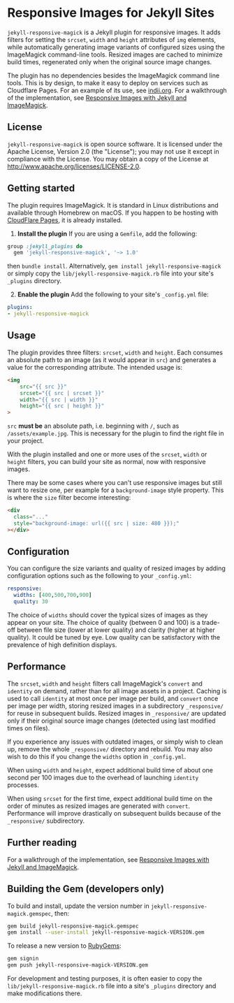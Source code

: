 # Responsive Images for Jekyll Sites

`jekyll-responsive-magick` is a Jekyll plugin for responsive images. It adds filters for setting the `srcset`, `width` and `height` attributes of `img` elements, while automatically generating image variants of configured sizes using the ImageMagick command-line tools. Resized images are cached to minimize build times, regenerated only when the original source image changes.

The plugin has no dependencies besides the ImageMagick command line tools. This is by design, to make it easy to deploy on services such as Cloudflare Pages. For an example of its use, see [indii.org](https://indii.org). For a walkthrough of the implementation, see [Responsive Images with Jekyll and ImageMagick](https://indii.org/blog/responsive-images-with-jekyll-and-imagemagick/).

## License

`jekyll-responsive-magick` is open source software. It is licensed under the Apache License, Version 2.0 (the "License"); you may not use it except in compliance with the License. You may obtain a copy of the License at
<http://www.apache.org/licenses/LICENSE-2.0>.

## Getting started

The plugin requires ImageMagick. It is standard in Linux distributions and available through Homebrew on macOS. If you happen to be hosting with [CloudFlare Pages](https://pages.cloudflare.com/), it is already installed.

1. **Install the plugin** If you are using a `Gemfile`, add the following:
  ```ruby
  group :jekyll_plugins do
    gem 'jekyll-responsive-magick', '~> 1.0'
  ```
  then `bundle install`. Alternatively, `gem install jekyll-responsive-magick` or simply copy the `lib/jekyll-responsive-magick.rb` file into your site's `_plugins` directory.

2. **Enable the plugin** Add the following to your site's `_config.yml` file:
  ```yaml
  plugins: 
  - jekyll-responsive-magick
  ```

## Usage

The plugin provides three filters: `srcset`, `width` and `height`. Each consumes an absolute path to an image (as it would appear in `src`) and generates a value for the corresponding attribute. The intended usage is:
```html
<img
    src="{{ src }}"
    srcset="{{ src | srcset }}"
    width="{{ src | width }}"
    height="{{ src | height }}"
>
```
`src` **must be** an absolute path, i.e. beginning with `/`, such as `/assets/example.jpg`. This is necessary for the plugin to find the right file in your project.

With the plugin installed and one or more uses of the `srcset`, `width` or `height` filters, you can build your site as normal, now with responsive images.

There may be some cases where you can't use responsive images but still want to resize one, per example for a `background-image` style property. This is where the `size` filter become interesting:
```html
<div 
  class="..." 
  style="background-image: url({{ src | size: 480 }});"
></div>
```

## Configuration

You can configure the size variants and quality of resized images by adding configuration options such as the following to your `_config.yml`:

```yaml
responsive:
  widths: [400,500,700,900]
  quality: 30
```

The choice of `widths` should cover the typical sizes of images as they appear on your site. The choice of quality (between 0 and 100) is a trade-off between file size (lower at lower quality) and clarity (higher at higher quality). It could be tuned by eye. Low quality can be satisfactory with the prevalence of high definition displays.

## Performance

The `srcset`, `width` and `height` filters call ImageMagick's `convert` and `identity` on demand, rather than for all image assets in a project. Caching is used to call `identity` at most once per image per build, and `convert` once per image per width, storing resized images in a subdirectory `_responsive/` for reuse in subsequent builds. Resized images in `_responsive/` are updated only if their original source image changes (detected using last modified times on files).

If you experience any issues with outdated images, or simply wish to clean up, remove the whole `_responsive/` directory and rebuild. You may also wish to do this if you change the `widths` option in `_config.yml`.

When using `width` and `height`, expect additional build time of about one second per 100 images due to the overhead of launching `identity` processes.

When using `srcset` for the first time, expect additional build time on the order of minutes as resized images are generated with `convert`. Performance will improve drastically on subsequent builds because of the `_responsive/` subdirectory.

## Further reading

For a walkthrough of the implementation, see [Responsive Images with Jekyll and ImageMagick](https://indii.org/blog/responsive-images-with-jekyll-and-imagemagick/).

## Building the Gem (developers only)

To build and install, update the version number in `jekyll-responsive-magick.gemspec`, then:
```bash
gem build jekyll-responsive-magick.gemspec
gem install --user-install jekyll-responsive-magick-VERSION.gem
```

To release a new version to [RubyGems](https://rubygems.org):
```bash
gem signin
gem push jekyll-responsive-magick-VERSION.gem
```

For development and testing purposes, it is often easier to copy the `lib/jekyll-responsive-magick.rb` file into a site's `_plugins` directory and make modifications there.
